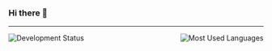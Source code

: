 ### Hi there 👋

---

<div style="text-align: center">
  <img align="left" alt="Development Status"src="https://github-readme-stats.vercel.app/api?username=jeffrey990219&count_private=true&show_icons=true&include_all_commits=true&theme=dracula&hide_border=true&line_height=21" />
  <img align="right" alt="Most Used Languages" src="https://github-readme-stats.vercel.app/api/top-langs/?username=jeffrey990219&theme=dracula&hide_border=true&layout=compact&card_width=400" />
</div>
